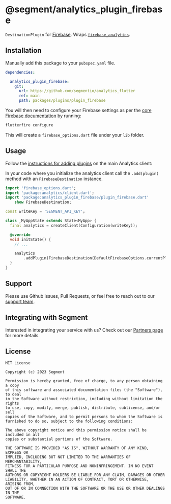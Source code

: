 # @segment/analytics_plugin_firebase

`DestinationPlugin` for [Firebase](https://firebase.google.com). Wraps [`firebase_analytics`](https://pub.dev/packages/firebase_analytics).

## Installation

Manually add this package to your `pubspec.yaml` file.

```yaml
dependencies: 

  analytics_plugin_firebase: 
    git: 
      url: https://github.com/segmentio/analytics_flutter
      ref: main
      path: packages/plugins/plugin_firebase
```

You will then need to configure your Firebase settings as per the [core Firebase documentation](https://firebase.google.com/docs/flutter/setup?platform=web) by running:

```bash
flutterfire configure
```

This will create a ```firebase_options.dart``` file under your ```lib``` folder.

## Usage

Follow the [instructions for adding plugins](https://github.com/segmentio/analytics_flutter_#adding-plugins) on the main Analytics client:

In your code where you initialize the analytics client call the `.add(plugin)` method with an `FirebaseDestination` instance. 

```dart
import 'firebase_options.dart';
import 'package:analytics/client.dart';
import 'package:analytics_plugin_firebase/plugin_firebase.dart'
    show FirebaseDestination;

const writeKey = 'SEGMENT_API_KEY';

class _MyAppState extends State<MyApp> {
  final analytics = createClient(Configuration(writeKey));

  @override
  void initState() {
    // ...

    analytics
        .addPlugin(FirebaseDestination(DefaultFirebaseOptions.currentPlatform));
  }
}
```

## Support

Please use Github issues, Pull Requests, or feel free to reach out to our [support team](https://segment.com/help/).

## Integrating with Segment

Interested in integrating your service with us? Check out our [Partners page](https://segment.com/partners/) for more details.

## License
```
MIT License

Copyright (c) 2023 Segment

Permission is hereby granted, free of charge, to any person obtaining a copy
of this software and associated documentation files (the "Software"), to deal
in the Software without restriction, including without limitation the rights
to use, copy, modify, merge, publish, distribute, sublicense, and/or sell
copies of the Software, and to permit persons to whom the Software is
furnished to do so, subject to the following conditions:

The above copyright notice and this permission notice shall be included in all
copies or substantial portions of the Software.

THE SOFTWARE IS PROVIDED "AS IS", WITHOUT WARRANTY OF ANY KIND, EXPRESS OR
IMPLIED, INCLUDING BUT NOT LIMITED TO THE WARRANTIES OF MERCHANTABILITY,
FITNESS FOR A PARTICULAR PURPOSE AND NONINFRINGEMENT. IN NO EVENT SHALL THE
AUTHORS OR COPYRIGHT HOLDERS BE LIABLE FOR ANY CLAIM, DAMAGES OR OTHER
LIABILITY, WHETHER IN AN ACTION OF CONTRACT, TORT OR OTHERWISE, ARISING FROM,
OUT OF OR IN CONNECTION WITH THE SOFTWARE OR THE USE OR OTHER DEALINGS IN THE
SOFTWARE.
```